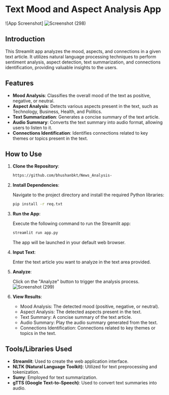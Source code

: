 # Text Mood and Aspect Analysis App

![App Screenshot] ![Screenshot (298)](https://github.com/bhushanbkt/News_Analysis-/assets/91175596/04b820d4-69fa-454b-8b62-ed0b0b262e77)


## Introduction

This Streamlit app analyzes the mood, aspects, and connections in a given text article. It utilizes natural language processing techniques to perform sentiment analysis, aspect detection, text summarization, and connections identification, providing valuable insights to the users.

## Features

- **Mood Analysis**: Classifies the overall mood of the text as positive, negative, or neutral.
- **Aspect Analysis**: Detects various aspects present in the text, such as Technology, Business, Health, and Politics.
- **Text Summarization**: Generates a concise summary of the text article.
- **Audio Summary**: Converts the text summary into audio format, allowing users to listen to it.
- **Connections Identification**: Identifies connections related to key themes or topics present in the text.

## How to Use

1. **Clone the Repository**:

    ```bash
    https://github.com/bhushanbkt/News_Analysis-
    ```

2. **Install Dependencies**:

    Navigate to the project directory and install the required Python libraries:

    ```bash
    pip install -r req.txt
    ```

3. **Run the App**:

    Execute the following command to run the Streamlit app:

    ```bash
    streamlit run app.py
    ```

    The app will be launched in your default web browser.

4. **Input Text**:

    Enter the text article you want to analyze in the text area provided.

5. **Analyze**:

    Click on the "Analyze" button to trigger the analysis process.
![Screenshot (299)](https://github.com/bhushanbkt/News_Analysis-/assets/91175596/f59d3fff-731e-40db-a91a-4e86a8b85629)

6. **View Results**:

    - Mood Analysis: The detected mood (positive, negative, or neutral).
    - Aspect Analysis: The detected aspects present in the text.
    - Text Summary: A concise summary of the text article.
    - Audio Summary: Play the audio summary generated from the text.
    - Connections Identification: Connections related to key themes or topics in the text.

## Tools/Libraries Used

- **Streamlit**: Used to create the web application interface.
- **NLTK (Natural Language Toolkit)**: Utilized for text preprocessing and tokenization.
- **Sumy**: Employed for text summarization.
- **gTTS (Google Text-to-Speech)**: Used to convert text summaries into audio.

